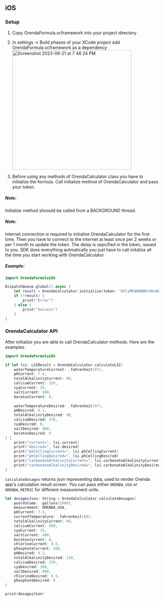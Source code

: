 ## iOS

### Setup 

1) Copy OrendaFormula.xcframework into your project directory
2) In settings -> Build phases of your XCode project add OrendaFormula.xcframework as a dependency
<img width="390" alt="Screenshot 2023-09-21 at 7 48 24 PM" src="https://github.com/Orenda-Technologies/OrendaFormulaSDKDocs/assets/12134914/f0035258-76ab-429e-9775-0da86ae0d086"><br />

3) Before using any methods of OrendaCalculator class you have to initialize the formula. Call initialize method of OrendaCalculator and pass your token. 
##### Note:
Initialize method shoould be called from a BACKGROUND thread.
##### Note:
Internet connection is required to initialize OrendaCalculator for the first time. Then you have to connect to the internet at least once per 2 weeks or per 1 month to update the token. The delay is sepcified in the token, issued to you. SDK does everything autmatically you just have to call initalize all the time you start working with OrendaCalculator

##### Example:

```Swift
import OrendaFormulaiOS

DispatchQueue.global().async {
    let result = OrendaCalculator.initialize(token: "GVlzMF808NOR/Hhn6BEgSAt64rR+Vy0o1D6U97ZnylUm7w7MT1hCMcQRbi6v2Zl3RCK6s71/O3A0RbpNInOC87UlswfIAfXICxmApN8YNNgkteoUHMDYtOresjEtaR3UtaKV5T/9wZ0OP4mFN+T0MKeVHLX2Dr04ysNx/qcL0BBVDT6op8eGpQ6LLCorXalm1WKARrCCB/n4uUpb24vfxVXQ5LzLLu34gt1TwBowgbIkW0DAddLZDR+bcaB0u0Z9m")
    if (!result) {
        print("Error")
    } else {
        print("Success")
    }
}
```

### OrendaCalculator API
After initialize you are able to call OrendaCalculator methods. Here are the examples
```Swift
import OrendaFormulaiOS

if let lsi: LSIResult = OrendaCalculator.calculateLSI(
    waterTemperatureCurrent: .fahrenheit(87), 
    pHCurrent: 7.6, 
    totalAlkalinityCurrent: 80, 
    calciumCurrent: 320, 
    cyaCurrent: 35, 
    saltCurrent: 400, 
    boratesCurrent: 0,
    
    waterTemperatureDesired: .fahrenheit(87), 
    pHDesired: 8.1, 
    totalAlkalinityDesired: 90, 
    calciumDesired: 370, 
    cyaDesired: 0, 
    saltDesired: 900, 
    boratesDesired: 0
) {
    print("current=", lsi.current)
    print("desired=", lsi.desired)
    print("phCellingCurrent=", lsi.phCellingCurrent)
    print("phCellingDesired=", lsi.phCellingDesired)
    print("carbonateAlkalinityCurrent=", lsi.carbonateAlkalinityCurrent)
    print("carbonateAlkalinityDesired=", lsi.carbonateAlkalinityDesired)
}
```

`calculateDosages` returns json representing data, used to render Orenda app's calculation result screen.
You can pass either `ORENDA_USA` or `ORENDA_METRIC` for different measurement units.
```Swift
let dosagesJson: String = OrendaCalculator.calculateDosages(
    poolVolume: .gallons(1000),
    measurement: ORENDA_USA,
    pHCurrent: 7.6,
    currentTemperature: .fahrenheit(80),
    totalAlkalinityCurrent: 80,
    calciumCurrent: 400,
    cyaCurrent: 35,
    saltCurrent: 400,
    boratesCurrent: 0,
    chlorineCurrent: 0.5,
    phosphateCurrent: 500,
    pHDesired: 8.2,
    totalAlkalinityDesired: 120,
    calciumDesired: 370,
    cyaDesired: 300,
    saltDesired: 900,
    chlorineDesired: 9.5,
    phosphateDesired: 0
)

print(dosagesJson)
```
